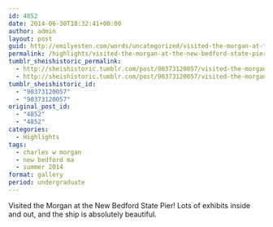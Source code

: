 ```yaml
---
id: 4852
date: 2014-06-30T18:32:41+00:00
author: admin
layout: post
guid: http://emilyesten.com/words/uncategorized/visited-the-morgan-at-the-new-bedford-state-pier/
permalink: /highlights/visited-the-morgan-at-the-new-bedford-state-pier/
tumblr_sheishistoric_permalink:
  - http://sheishistoric.tumblr.com/post/90373120057/visited-the-morgan-at-the-new-bedford-state-pier
  - http://sheishistoric.tumblr.com/post/90373120057/visited-the-morgan-at-the-new-bedford-state-pier
tumblr_sheishistoric_id:
  - "90373120057"
  - "90373120057"
original_post_id:
  - "4852"
  - "4852"
categories:
  - Highlights
tags:
  - charles w morgan
  - new bedford ma
  - summer 2014
format: gallery
period: undergraduate
---
```

Visited the Morgan at the New Bedford State Pier! Lots of exhibits inside and out, and the ship is absolutely beautiful.
